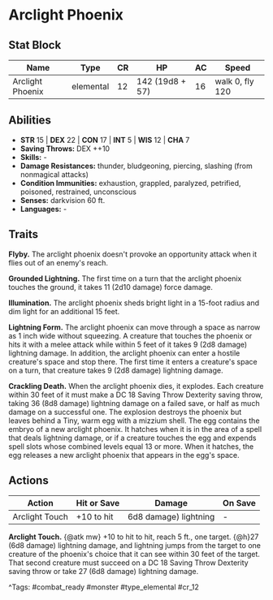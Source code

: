 # Arclight Phoenix

## Stat Block

| Name | Type | CR | HP | AC | Speed |
|------|------|----|----|----|-------|
| Arclight Phoenix | elemental | 12 | 142 (19d8 + 57) | 16 | walk 0, fly 120 |

## Abilities

- **STR** 15 | **DEX** 22 | **CON** 17 | **INT** 5 | **WIS** 12 | **CHA** 7
- **Saving Throws:** DEX ++10  
- **Skills:** -  
- **Damage Resistances:** thunder, bludgeoning, piercing, slashing (from nonmagical attacks)  
- **Condition Immunities:** exhaustion, grappled, paralyzed, petrified, poisoned, restrained, unconscious  
- **Senses:** darkvision 60 ft.  
- **Languages:** -

## Traits

**Flyby.** The arclight phoenix doesn't provoke an opportunity attack when it flies out of an enemy's reach.

**Grounded Lightning.** The first time on a turn that the arclight phoenix touches the ground, it takes 11 (2d10 damage) force damage.

**Illumination.** The arclight phoenix sheds bright light in a 15-foot radius and dim light for an additional 15 feet.

**Lightning Form.** The arclight phoenix can move through a space as narrow as 1 inch wide without squeezing. A creature that touches the phoenix or hits it with a melee attack while within 5 feet of it takes 9 (2d8 damage) lightning damage. In addition, the arclight phoenix can enter a hostile creature's space and stop there. The first time it enters a creature's space on a turn, that creature takes 9 (2d8 damage) lightning damage.

**Crackling Death.** When the arclight phoenix dies, it explodes. Each creature within 30 feet of it must make a DC 18 Saving Throw Dexterity saving throw, taking 36 (8d8 damage) lightning damage on a failed save, or half as much damage on a successful one. The explosion destroys the phoenix but leaves behind a Tiny, warm egg with a mizzium shell. The egg contains the embryo of a new arclight phoenix. It hatches when it is in the area of a spell that deals lightning damage, or if a creature touches the egg and expends spell slots whose combined levels equal 13 or more. When it hatches, the egg releases a new arclight phoenix that appears in the egg's space.


## Actions

| Action | Hit or Save | Damage | On Save |
|--------|--------------|--------|----------|
| Arclight Touch | +10 to hit | 6d8 damage) lightning | - |

**Arclight Touch.** {@atk mw} +10 to hit to hit, reach 5 ft., one target. {@h}27 (6d8 damage) lightning damage, and lightning jumps from the target to one creature of the phoenix's choice that it can see within 30 feet of the target. That second creature must succeed on a DC 18 Saving Throw Dexterity saving throw or take 27 (6d8 damage) lightning damage.


^Tags: #combat_ready #monster #type_elemental #cr_12